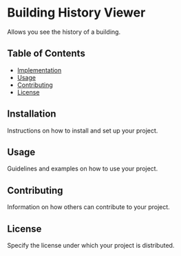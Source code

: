 # Building History Viewer

Allows you see the history of a building.

## Table of Contents

- [Implementation](#installation)
- [Usage](#usage)
- [Contributing](#contributing)
- [License](#license)

## Installation

Instructions on how to install and set up your project.

## Usage

Guidelines and examples on how to use your project.

## Contributing

Information on how others can contribute to your project.

## License

Specify the license under which your project is distributed.
